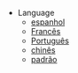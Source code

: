 <!-- _navbar.md -->
* Language
  * [espanhol](/es-la/)
  * [Francês](/fr-fr/)
  * [Português](/pt-br/)
  * [chinês](/zh-cn/)
  * [padrão](/)
